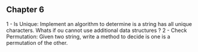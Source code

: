 ## Chapter 6
1 - Is Unique: Implement an algorithm to determine is a string has all unique characters. Whats if ou cannot use additional data structures ?
2 - Check Permutation: Given two string, write a method to decide is one is a permutation of the other.
